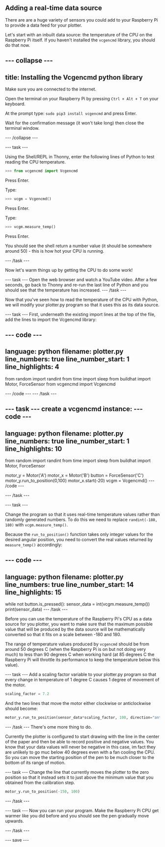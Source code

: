 ## Adding a real-time data source

There are are a huge variety of sensors you could add to your Raspberry Pi to provide a data feed for your plotter.

Let's start with an inbuilt data source: the temperature of the CPU on the Raspberry Pi itself. If you haven't installed the `vcgencmd` library, you should do that now. 

--- collapse ---
---
title: Installing the Vcgencmd python library
---
Make sure you are connected to the internet.

Open the terminal on your Raspberry Pi by pressing `Ctrl + Alt + T` on your keyboard.

At the prompt type: `sudo pip3 install vcgencmd` and press Enter.
 
Wait for the confirmation message (it won't take long) then close the terminal window.

--- /collapse --- 

--- task ---

Using the Shell/REPL in Thonny, enter the following lines of Python to test reading the CPU temperature.

```python
>>> from vcgencmd import Vcgencmd
```
Press Enter.

Type:
```python
>>> vcgm = Vcgencmd()
```
Press Enter.

Type:
```python
>>> vcgm.measure_temp()
```
Press Enter.

You should see the shell return a number value (it should be somewhere around 50) - this is how hot your CPU is running.

--- /task ---

Now let's warm things up by getting the CPU to do some work!

--- task ---
Open the web browser and watch a YouTube video. After a few seconds, go back to Thonny and re-run the last line of Python and you should see that the temperature has increased. 
--- /task ---

Now that you've seen how to read the temperature of the CPU with Python, we will modify your plotter.py program so that it uses this as its data source. 

--- task ---
First, underneath the existing import lines at the top of the file, add the lines to import the Vcgencmd library:

--- code ---
---
language: python
filename: plotter.py
line_numbers: true
line_number_start: 1
line_highlights: 4
---
from random import randint
from time import sleep
from buildhat import Motor, ForceSensor
from vcgencmd import Vcgencmd

--- /code ---
--- /task ---

--- task ---
create a vcgencmd instance:
--- code ---
---
language: python
filename: plotter.py
line_numbers: true
line_number_start: 1
line_highlights: 10
---
from random import randint
from time import sleep
from buildhat import Motor, ForceSensor

motor_y = Motor('A')
motor_x = Motor('B')
button = ForceSensor('C')
motor_y.run_to_position(0,100)
motor_x.start(-20)
vcgm = Vcgencmd()
--- /code ---

--- /task ---

--- task ---

Change the program so that it uses real-time temperature values rather than randomly generated numbers. To do this we need to replace `randint(-180, 180)` with `vcgm.measure_temp()`.

Because the `run_to_position()` function takes only integer values for the desired angular position, you need to convert the real values returned by `measure_temp()` accordingly:

--- code ---
---
language: python
filename: plotter.py
line_numbers: true
line_number_start: 14
line_highlights: 15
---
while not button.is_pressed():
    sensor_data = int(vcgm.measure_temp())
    print(sensor_data)
--- /task ---

Before you can use the temperature of the Raspberry Pi's CPU as a data source for you plotter, you want to make sure that the maximum possible value that will be produced by the data source will be mathematically converted so that it fits on a scale between -180 and 180. 

The range of temperature values produced by `vcgencmd` should be from around 50 degrees C (when the Raspberry Pi is on but not doing very much) to less than 90 degrees C when working hard (at 85 degrees C the Raspberry Pi will throttle its performance to keep the temperature below this value).

--- task ---
Add a scaling factor variable to your plotter.py program so that every change in temperature of 1 degree C causes 1 degree of movement of the motor.

```python
scaling_factor = 7.2
```

And the two lines that move the motor either clockwise or anticlockwise should become:

```python
motor_y.run_to_position(sensor_data*scaling_factor, 100, direction="anticlockwise")
```

--- /task ---
There's ome more thing to do. 

Currently the plotter is configured to start drawing with the line in the center of the paper and then be able to record positive and negative values. You know that your data values will never be negative in this case, im fact they are unlikely to go muc below 40 degrees even with a fan cooling the CPU. So you can move the starting position of the pen to be much closer to the bottom of its range of motion. 

--- task ---
Change the line that currently moves the plotter to the zero position so that it instead sets it to just above the minimum value that you obtained from the calibration step.


```python
motor_y.run_to_position(-150, 100)

```

--- /task ---

--- task ---
Now you can run your program. Make the Raspberry Pi CPU get warmer like you did before and you should see the pen gradually move upwards.

--- /task ---




--- save ---